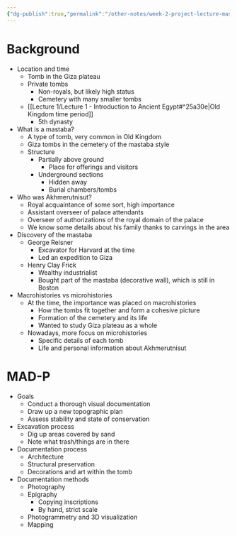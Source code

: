 ```yaml
---
{"dg-publish":true,"permalink":"/other-notes/week-2-project-lecture-mastaba-of-akhmerutnisut-documentation-project/"}
---
```



# Background
- Location and time
	- Tomb in the Giza plateau
	- Private tombs
		- Non-royals, but likely high status
		- Cemetery with many smaller tombs
	- [[Lecture 1/Lecture 1 - Introduction to Ancient Egypt#^25a30e\|Old Kingdom time period]]
		- 5th dynasty
- What is a mastaba?
	- A type of tomb, very common in Old Kingdom
	- Giza tombs in the cemetery of the mastaba style
	- Structure
		- Partially above ground
			- Place for offerings and visitors
		- Underground sections
			- Hidden away
			- Burial chambers/tombs
- Who was Akhmerutnisut?
	- Royal acquaintance of some sort, high importance
	- Assistant overseer of palace attendants
	- Overseer of authorizations of the royal domain of the palace
	- We know some details about his family thanks to carvings in the area
- Discovery of the mastaba
	- George Reisner
		- Excavator for Harvard at the time
		- Led an expedition to Giza
	- Henry Clay Frick
		- Wealthy industrialist
		- Bought part of the mastaba (decorative wall), which is still in Boston
- Macrohistories vs microhistories
	- At the time, the importance was placed on macrohistories
		- How the tombs fit together and form a cohesive picture
		- Formation of the cemetery and its life
		- Wanted to study Giza plateau as a whole
	- Nowadays, more focus on microhistories
		- Specific details of each tomb
		- Life and personal information about Akhmerutnisut

# MAD-P
- Goals
	- Conduct a thorough visual documentation
	- Draw up a new topographic plan
	- Assess stability and state of conservation
- Excavation process
	- Dig up areas covered by sand
	- Note what trash/things are in there
- Documentation process
	- Architecture
	- Structural preservation
	- Decorations and art within the tomb
- Documentation methods
	- Photography
	- Epigraphy
		- Copying inscriptions
		- By hand, strict scale
	- Photogrammetry and 3D visualization
	- Mapping